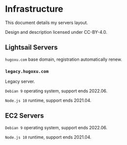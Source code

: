 # Infrastructure

This document details my servers layout.

Design and description licensed under CC-BY-4.0.

## Lightsail Servers

`hugoxu.com` base domain, registration automatically renew.

### `legacy.hugoxu.com`

Legacy server.

`Debian 9` operating system, support ends 2022.06.

`Node.js 10` runtime, support ends 2021.04.

## EC2 Servers

`Debian 9` operating system, support ends 2022.06.

`Node.js 10` runtime, support ends 2021.04.

